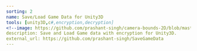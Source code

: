 ```yaml
---
sorting: 2
name: Save/Load Game Data for Unity3D
tools: [unity3D,c#,encryption,decryption]
<!--image: https://github.com/prashant-singh/camera-bounds-2D/blob/master/camera%20bounds1.gif-->
description: Save and Load Game data with encryption for Unity3D.
external_url: https://github.com/prashant-singh/SaveGameData
---
```

